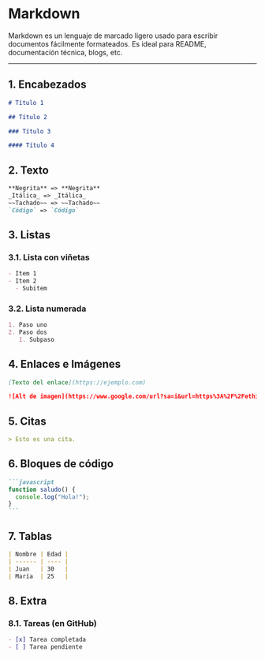 # Markdown

Markdown es un lenguaje de marcado ligero usado para escribir documentos fácilmente formateados. Es ideal para README, documentación técnica, blogs, etc.

---

## 1. Encabezados

```markdown
# Título 1

## Título 2

### Título 3

#### Título 4
```

## 2. Texto

```markdown
**Negrita** => **Negrita**
_Itálica_ => _Itálica_
~~Tachado~~ => ~~Tachado~~
`Código` => `Código`
```

## 3. Listas

### 3.1. Lista con viñetas

```markdown
- Item 1
- Item 2
  - Subitem
```

### 3.2. Lista numerada

```markdown
1. Paso uno
2. Paso dos
   1. Subpaso
```

## 4. Enlaces e Imágenes

```markdown
[Texto del enlace](https://ejemplo.com)

![Alt de imagen](https://www.google.com/url?sa=i&url=https%3A%2F%2Fethic.es%2F2023%2F03%2Fel-enigma-de-la-imagen%2F&psig=AOvVaw120AzPwwZlYVRsJqvCQ50P&ust=1749846995054000&source=images&cd=vfe&opi=89978449&ved=0CBEQjRxqFwoTCIjcg6Le7I0DFQAAAAAdAAAAABAE)
```

## 5. Citas

```markdown
> Esto es una cita.
```

## 6. Bloques de código

````markdown
```javascript
function saludo() {
  console.log("Hola!");
}
```
````

## 7. Tablas

```markdown
| Nombre | Edad |
| ------ | ---- |
| Juan   | 30   |
| María  | 25   |
```

## 8. Extra

### 8.1. Tareas (en GitHub)

```markdown
- [x] Tarea completada
- [ ] Tarea pendiente
```
